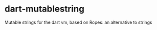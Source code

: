 dart-mutablestring
==================

Mutable strings for the dart vm, based on Ropes: an alternative to strings